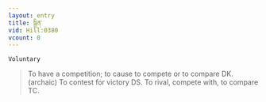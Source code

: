 ```yaml
---
layout: entry
title: སྒྲིན་
vid: Hill:0380
vcount: 0
---
```

`Voluntary` 
> To have a competition; to cause to compete or to compare DK\.
 (archaic) To contest for victory DS\.
To rival, compete with, to compare TC\.

